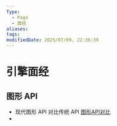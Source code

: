 ```yaml
---
Type:
  - Page
  - 面经
aliases: 
tags: 
modifiedDate: 2025/07/09, 22:36:39
---
```


# 引擎面经

## 图形 API

- 现代图形 API 对比传统 API [图形API对比](图形API对比.md)
- 
